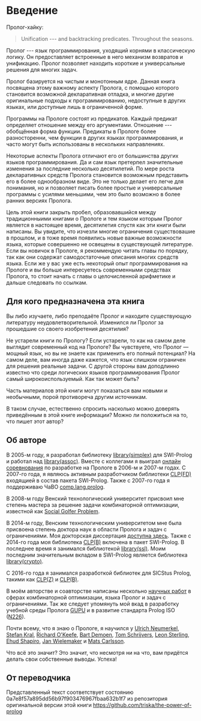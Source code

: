 # Введение

Пролог-хайку:

> Unification ---
> and backtracking predicates.
> Throughout the seasons.

Пролог --- язык программирования, уходящий корнями в классическую логику. Он предоставляет встроенные в него механизм возвратов и унификацию. Пролог позволяет находить короткие и универсальные решения для многих задач.

Пролог базируется на чистым и монотонным ядре. Данная книга посвящена этому важному аспекту Пролога, с помощью которого становится возможной декларативная отладка, и многие другие оригинальные подходы к программированию, недоступные в других языках, или доступные лишь в ограниченной форме.

Программы на Прологе состоят из предикатов. Каждый предикат определяет отношение между его аргументами. Отношение --- обобщённая форма функции. Предикаты в Прологе более разносторенни, чем функции в других языках программирования, и часто могут быть использованы в нескольких направлениях.

Некоторые аспекты Пролога отличают его от большинства других языков программирования. Да и сам язык претерпел значительные изменения за последние несколько десятилетий. По мере роста декларативных средств Пролога становится возможным представить его в более однообразном виде. Это не только делает его легче для понимания, но и позволяет писать более простые и универсальные программы с усилями меньшими, чем это было возможно в более ранних версиях Пролога.

Цель этой книги закрыть пробел, образовавшийся между традиционныими книгами о Прологе и тем языком которым Пролог является в настоящее время, десятилетия спустя как эти книги были написаны. Вы увидите, что изчезли многие ограничения существовашие в прошлом, и в тоже время появились новые важные возможности языка, которые совершенно не освещены в существующей литературе. Если вы новичок в Прологе, я рекоммендую читать главы по порядку, так как они содержат самодостаточные описания многих средств языка. Если же у вас уже есть некоторый опыт программирования на Прологе и вы больше интересуетесь современными средствах Пролога, то стоит начать с главы о целочисленной арифметике и дальше следовать по ссылкам.

## Для кого предназначена эта книга

Вы либо изучаете, либо преподаёте Пролог и находите существующую литературу неудовлетворительной. Изменился ли Пролог за прошедшие со своего изобретения десятилия?

Не устарели книги по Прологу? Если устарели, то как на самом деле выглядит современный код на Прологе? Вы чувствуете, что Пролог — мощный язык, но вы не знаете как применить его полный потенциал? На самом деле, вам иногда даже кажется, что язык слишком ограничен для решения реальные задачи. С другой стороны вам доподлинно известно что среди логических языков программирования Пролог самый широкоиспользуемый. Как так может быть?

Часть материалов этой книги могут показаться вам новыми и необычными, порой противореча другим источникам.

В таком случае, естественно спросить насколько можно доверять приведённым в этой книге информации? Можно ли положиться на то, что пишет этот автор?

## Об авторе

В 2005-м году, я разработал библиотеку [library(simplex)](http://eu.swi-prolog.org/pldoc/man?section=simplex) для SWI-Prolog и работал над [library(assoc)](http://eu.swi-prolog.org/pldoc/man?section=assoc). Вместе с коллегами я выиграл [онлайн соревнования](https://www.metalevel.at/contests/) по разработке на Прологе в 2006-м и 2007-м годах. С 2007-го года, я являюсь активным разработчиком библиотеки [CLP(FD)](http://eu.swi-prolog.org/man/clpfd.html) входящией в состав пакета SWI-Prolog. Также с 2007-го года я поддерживаю ЧаВО [comp.lang.prolog](https://www.metalevel.at/prolog/faq/).

В 2008-м году Венский технологический университет присвоил мне степень мастера за решение задачи комбинаторной оптимизации, известной как [Social Golfer Problem](https://www.metalevel.at/sgp/).

В 2014-м году, Венским технологическим университетом мне была присвоена степень доктора наук в области Пролога и задач с ограничениями. Моя докторская диссертация [доступна здесь](https://www.metalevel.at/drt.pdf). Также с 2014-го года моя библиотека [CLP(B)](http://eu.swi-prolog.org/man/clpb.html) включена в пакет SWI-Prolog. В последнее время я занимался библиотекой [library(ssl)](http://eu.swi-prolog.org/pldoc/doc_for?object=section\(%27packages/ssl.html%27\)). Моим последним значительным вкладом в SWI-Prolog является библиотека [library(crypto)](http://eu.swi-prolog.org/pldoc/man?section=crypto).

С 2016-го года я занимался разработкой библиотек для SICStus Prolog, такими как [CLP(Z)](https://github.com/triska/clpz) и [CLP(B)](https://www.metalevel.at/clpb/).

В моём авторстве и соавторстве написаны нескольно [научных работ](http://dblp.uni-trier.de/pers/hd/t/Triska:Markus) в сферах комбинаторной оптимизации, языка Пролог и задач с ограничениями. Так же следует упомянуть мой вкад в разработку учебной среды Пролога [GUPU](http://www.complang.tuwien.ac.at/ulrich/gupu/) и в развитие стандарта Prolog ISO ([N226](http://www.complang.tuwien.ac.at/ulrich/iso-prolog/error_k)).

Почти всему, что я знаю о Прологе, я научился у [Ulrich Neumerkel](http://www.complang.tuwien.ac.at/ulrich/), [Stefan Kral](https://www.researchgate.net/profile/Stefan_Kral), [Richard O'Keefe](http://www.cs.otago.ac.nz/staffpriv/ok/), [Bart Demoen](https://people.cs.kuleuven.be/~bart.demoen/), [Tom Schrijvers](https://people.cs.kuleuven.be/~tom.schrijvers/), [Leon Sterling](https://en.wikipedia.org/wiki/Leon_Sterling), [Ehud Shapiro](https://en.wikipedia.org/wiki/Ehud_Shapiro), [Jan Wielemaker](http://www.cs.vu.nl/~janw/) и [Mats Carlsson](https://www.sics.se/people/mats-carlsson).

Что всё это значит? Это значит, что несмотря ни на что, вам придётся делать свои собственные выводы. Успеха!

## От переводчика

Представленный текст соответствует состоянию 0a7e8f57a895dd56b97f903476967fbaa632b1f7 из репозитория оригинальной версии этой книги https://github.com/triska/the-power-of-prolog